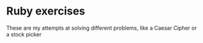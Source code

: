 # Ruby exercises

These are my attempts at solving different problems, like a Caesar Cipher or a stock picker
